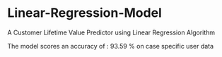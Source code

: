 # Linear-Regression-Model
A Customer Lifetime Value Predictor using Linear Regression Algorithm

The model scores an accuracy of : 93.59 % on case specific user data
